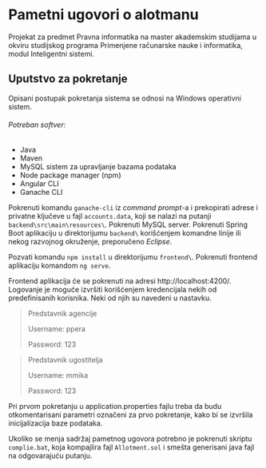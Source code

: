 # Pametni ugovori o alotmanu
Projekat za predmet Pravna informatika na master akademskim studijama u okviru studijskog programa Primenjene računarske nauke i informatika, modul Inteligentni sistemi.

## Uputstvo za pokretanje

Opisani postupak pokretanja sistema se odnosi na Windows operativni sistem.

###### Potreban softver:
- Java
- Maven
- MySQL sistem za upravljanje bazama podataka
- Node package manager (npm)
- Angular CLI
- Ganache CLI

Pokrenuti komandu `ganache-cli` iz *command prompt*-a i prekopirati adrese i privatne ključeve u fajl `accounts.data`, koji se nalazi na putanji `backend\src\main\resources\`.
Pokrenuti MySQL server.
Pokrenuti Spring Boot aplikaciju u direktorijumu `backend\` korišćenjem komandne linije ili nekog razvojnog okruženje, preporučeno *Eclipse*.

Pozvati komandu `npm install` u direktorijumu `frontend\`.
Pokrenuti frontend aplikaciju komandom `ng serve`.

Frontend aplikacija će se pokrenuti na adresi http://localhost:4200/.
Logovanje je moguće izvršiti korišćenjem kredencijala nekih od predefinisanih korisnika. Neki od njih su navedeni u nastavku.

> Predstavnik agencije
>
> Username: ppera
>
> Password: 123

> Predstavnik ugostitelja
>
> Username: mmika
>
> Password: 123

Pri prvom pokretanju u application.properties fajlu treba da budu otkomentarisani parametri oznаčeni za prvo pokretanje, kako bi se izvršila inicijalizacija baze podataka.

Ukoliko se menja sadržaj pametnog ugovora potrebno je pokrenuti skriptu `complie.bat`, koja kompajlira fajl `Allotment.sol` i smešta generisani java fajl na odgovarajuću putanju.
